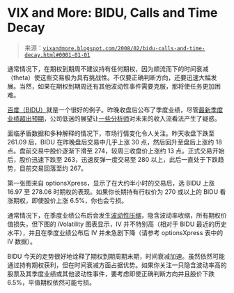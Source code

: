 <!--yml

类别: 未分类

日期: 2024-05-18 18:43:37

-->

# VIX and More: BIDU, Calls and Time Decay

> 来源：[`vixandmore.blogspot.com/2008/02/bidu-calls-and-time-decay.html#0001-01-01`](http://vixandmore.blogspot.com/2008/02/bidu-calls-and-time-decay.html#0001-01-01)

通常情况下，在期权到期周不建议持有任何期权，因为顺流而下的时间衰减（theta）使这些交易极为具有挑战性。不仅要正确判断方向，还要迅速大幅发展。当然，如果在期权到期周还有其他波动性事件需要克服，那将使任务更加困难。

[百度（BIDU）](http://finance.google.com/finance?q=bidu)就是一个很好的例子。昨晚收盘后公布了季度业绩，尽管[最新季度业绩超出预期](http://www.reuters.com/article/marketsNews/idCNTN1338344520080214?rpc=44)，公司低迷的展望让[一些分析师](http://notablecalls.blogspot.com/2008/02/baiducom-nasdaqbidu-short-here.html)对未来的收入流看法产生了疑惑。

面临矛盾数据和多种解释的情况下，市场行情变化令人关注。昨天收盘下跌至 261.09 后，BIDU 在昨晚盘后交易中几乎上涨 30 点，然后回升至盘后上涨约 18 点。盘前交易中股价逐渐下滑至 274，较周三收盘价上涨约 13 点。正式交易开始后，股价迅速下跌至 263，迅速反弹一度交易至 280 以上，此后一直处于下跌趋势，目前交易回落至约 267。

第一张图来自 optionsXpress，显示了在大约半小时的交易后，选 BIDU 上涨 16.97 至 278.06 时期权的表现。如果你长期持有行权价为 270 或以上的 BIDU 看涨期权，即使股价上涨 6.5%，你也会亏损。

通常情况下，在季度业绩公布后会发生[波动性压缩](http://tradeoptioned.blogspot.com/2007/06/volatility-crush.html)，隐含波动率收缩，所有期权价值损失，但下图的 iVolatility 图表显示，IV 并不特别高（相对于 BIDU 最近的历史水平），并且在季度业绩公布后 IV 并未急剧下降（请参考 optionsXpress 表中的 IV 数据）。

BIDU 今天的走势很好地诠释了期权到期周期末期，时间衰减加速。虽然依然可能通过持有期权获利，但在时间衰减方面占据优势。如果你关注一只隐含波动率高的股票及其季度业绩或其他波动性事件，要考虑即使正确判断方向并且股价下跌 6.5%，平值期权依然可能亏损。
